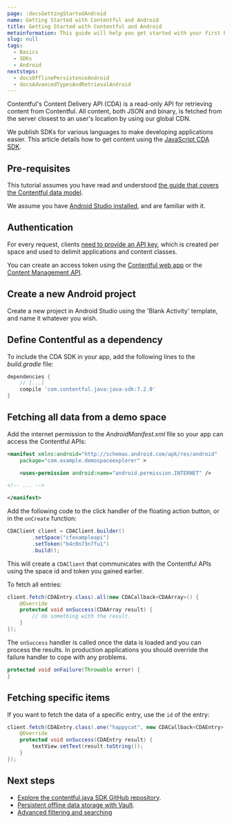 ```yaml
---
page: :docsGettingStartedAndroid
name: Getting Started with Contentful and Android
title: Getting Started with Contentful and Android
metainformation: This guide will help you get started with your first basic hello world style Android app using Contentful with a demo space.
slug: null
tags:
  - Basics
  - SDKs
  - Android
nextsteps:
  - docsOfflinePersistenceAndroid
  - docsAdvancedTypesAndRetrievalAndroid
---
```


Contentful's Content Delivery API (CDA) is a read-only API for retrieving content from Contentful. All content, both JSON and binary, is fetched from the server closest to an user's location by using our global CDN.

We publish SDKs for various languages to make developing applications easier. This article details how to get content using the [JavaScript CDA SDK][1].

## Pre-requisites

This tutorial assumes you have read and understood [the guide that covers the Contentful data model](/developers/docs/concepts/data-model/).

We assume you have [Android Studio installed](https://developer.android.com/studio/index.html), and are familiar with it.

## Authentication

For every request, clients [need to provide an API key](/developers/docs/references/authentication/), which is created per space and used to delimit applications and content classes.

You can create an access token using the [Contentful web app](https://be.contentful.com/login) or the [Content Management API](/developers/docs/references/content-management-api/#/reference/api-keys/create-an-api-key).

## Create a new Android project

Create a new project in Android Studio using the 'Blank Activity' template, and name it whatever you wish.

## Define Contentful as a dependency

To include the CDA SDK in your app, add the following lines to the _build.gradle_ file:

~~~gradle
dependencies {
    // [...]
    compile 'com.contentful.java:java-sdk:7.2.0'
}
~~~

## Fetching all data from a demo space

Add the internet permission to the _AndroidManifest.xml_ file so your app can access the Contentful APIs:

~~~xml
<manifest xmlns:android="http://schemas.android.com/apk/res/android"
    package="com.example.demospaceexplorer" >

    <uses-permission android:name="android.permission.INTERNET" />

<!-- ... -->

</manifest>
~~~

Add the following code to the click handler of the floating action button, or in the `onCreate` function:

~~~java
CDAClient client = CDAClient.builder()
        .setSpace("cfexampleapi")
        .setToken("b4c0n73n7fu1")
        .build();
~~~

This will create a `CDAClient` that communicates with the Contentful APIs using the space id and token you gained earlier.

To fetch all entries:

~~~java
client.fetch(CDAEntry.class).all(new CDACallback<CDAArray>() {
    @Override
    protected void onSuccess(CDAArray result) {
        // do something with the result.
    }
});
~~~

The `onSuccess` handler is called once the data is loaded and you can process the results. In production applications you should override the failure handler to cope with any problems.

~~~java
protected void onFailure(Throwable error) {
}
~~~

## Fetching specific items

If you want to fetch the data of a specific entry, use the `id` of the entry:

~~~java
client.fetch(CDAEntry.class).one("happycat", new CDACallback<CDAEntry>() {
    @Override
    protected void onSuccess(CDAEntry result) {
        textView.setText(result.toString());
    }
});
~~~

## Next steps

- [Explore the contentful.java SDK GitHub repository][1].
- [Persistent offline data storage with Vault][4].
- [Advanced filtering and searching](/developers/docs/docs/android/tutorials/advanced-filtering-and-searching/)


[1]: https://github.com/contentful/contentful.java
[4]: /developers/docs/android/tutorials/getting-started-with-contentful-and-android/
